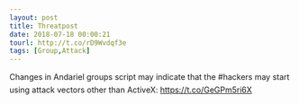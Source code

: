 ```yaml
---
layout: post
title: Threatpost
date: 2018-07-18 00:00:21
tourl: http://t.co/rD9Wvdqf3e
tags: [Group,Attack]
---
```

Changes in Andariel groups script may indicate that the #hackers may start using attack vectors other than ActiveX: https://t.co/GeGPm5ri6X